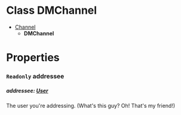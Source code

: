 # **Class DMChannel**

-   [Channel](/docs/Classes/Channel.md)
    -   **DMChannel**

#

# Properties

### `Readonly` **addressee**

##### addressee: [User](/docs/Classes/User.md)

The user you're addressing. (What's this guy? Oh! That's my friend!)

#
